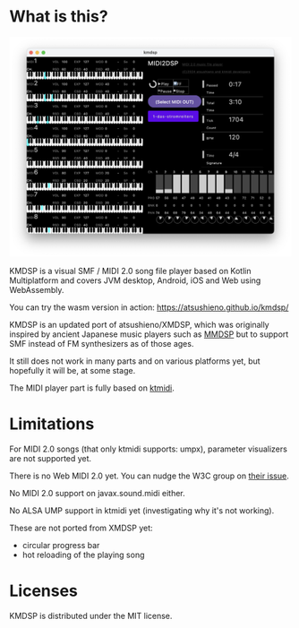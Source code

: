 # What is this?

![kmdsp sshot](docs/images/kmdsp-sshot.png)

KMDSP is a visual SMF / MIDI 2.0 song file player based on Kotlin Multiplatform and covers JVM desktop, Android, iOS and Web using WebAssembly.

You can try the wasm version in action: https://atsushieno.github.io/kmdsp/

KMDSP is an updated port of atsushieno/XMDSP, which was originally inspired by ancient Japanese music players such as [MMDSP](https://github.com/gaolay/MMDSP) but to support SMF instead of FM synthesizers as of those ages.

It still does not work in many parts and on various platforms yet, but hopefully it will be, at some stage.

The MIDI player part is fully based on [ktmidi](https://github.com/atsushieno/ktmidi).

# Limitations

For MIDI 2.0 songs (that only ktmidi supports: umpx), parameter visualizers are not supported yet.

There is no Web MIDI 2.0 yet. You can nudge the W3C group on [their issue](https://github.com/WebAudio/web-midi-api/issues/211).

No MIDI 2.0 support on javax.sound.midi either.

No ALSA UMP support in ktmidi yet (investigating why it's not working).

These are not ported from XMDSP yet:

- circular progress bar
- hot reloading of the playing song

# Licenses

KMDSP is distributed under the MIT license.

